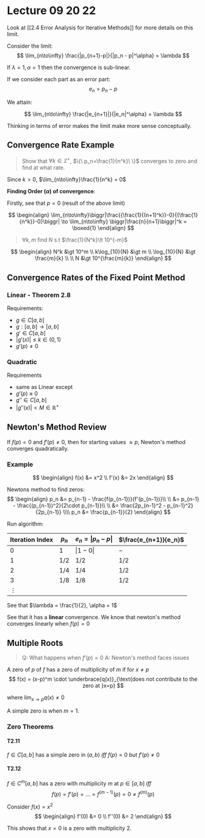# Lecture 09 20 22

Look at [[2.4 Error Analysis for Iterative Methods]] for more details on this limit. 

Consider the limit:
$$
\lim_{n\to\infty} \frac{|p_{n+1}-p|}{|p_n - p|^\alpha} = \lambda
$$

If $\lambda = 1, \alpha =1$ then the convergence is sub-linear. 

If we consider each part as an error part: 
$$
e_n = p_n - p
$$

We attain:

$$
\lim_{n\to\infty} \frac{|e_{n+1}|}{|e_n|^\alpha} = \lambda
$$

Thinking in terms of error makes the limit make more sense conceptually. 

## Convergence Rate Example

> Show that $\forall k\in\mathbb{Z}^+$, $\{\ p_n=\frac{1}{n^k}\ \}$ converges to zero and find at what rate. 

Since $k\gt0$, $\lim_{n\to\infty}\frac{1}{n^k} = 0$ 

**Finding Order ($\alpha$) of convergence**:

Firstly, see that $p=0$ (result of the above limit)

$$
\begin{align}
	\lim_{n\to\infty}\biggr|\frac{{\frac{1}{(n+1)^k}}-0}{{\frac{1}{n^k}}-0}\biggr| \to \lim_{n\to\infty} \biggr|\frac{n}{n+1}\biggr|^k = \boxed{1}
\end{align}
$$

> $\forall k, m$ find $N$ s.t $\frac{1}{N^k}\lt 10^{-m}$

$$
\begin{align}
	N^k &\gt 10^m \\
	k\log_{10}{N} &\gt m \\
	\log_{10}{N} &\gt \frac{m}{k} \\
	\\
	N &\gt 10^{\frac{m}{k}}
\end{align}
$$

## Convergence Rates of the Fixed Point Method
### Linear - Theorem 2.8
Requirements:
+ $g\in C[a, b]$ 
+ $g: [a, b]\to[a, b]$
+ $g'\in C[a, b]$
+ $|g'(x)|\leq k \in (0, 1)$
+ $g'(p) \neq 0$

### Quadratic
Requirements
+ same as Linear except
+ $g'(p) \ \mathbf{=} \ 0$
+ $g'' \in C[a, b]$
+ $|g''(x)|\lt M \in \mathbb{R}^+$

<!-- THEOREM 2.9 -->

## Newton's Method Review
If $f(p)=0$ and $f'(p)\neq0$, then for starting values $\approx p$, Newton's method converges quadratically. 

### Example
$$
\begin{align}
	f(x) &= x^2 \\
	f'(x) &= 2x
\end{align}
$$

Newtons method to find zeros:
$$
\begin{align}
	p_n &= p_{n-1} - \frac{f(p_{n-1})}{f'(p_{n-1})}\\ \\
		&= p_{n-1} - \frac{(p_{n-1})^2}{2\cdot p_{n-1}}\\ \\
		&= \frac{2p_{n-1}^2 - p_{n-1}^2}{2p_{n-1}} \\\\
	p_n	&= \frac{p_{n-1}}{2}
\end{align}
$$

Run algorithm:

| Iteration Index | $p_n$ | $e_n = \lvert p_n - p\rvert$ | $\frac{e_{n+1}}{e_n}$ |
| --------------- | ----- | ---------------------------- | --------------------- |
| 0               | 1     | $\lvert1-0\rvert$            | $-$                   | 
| 1               | 1/2   | $1/2$                        | $1/2$                 |
| 2               | 1/4   | $1/4$                        | $1/2$                 |
| 3               | 1/8   | $1/8$                        | $1/2$                 |
| $\vdots$        |       |                              |                       |

See that $\lambda = \frac{1}{2}, \alpha = 1$

See that it has a **linear** convergence. We know that newton's method converges linearly when $f(p) = 0$

## Multiple Roots
> Q: What happens when $f'(p)=0$
> A: Newton's method faces issues

A zero of $p$ of $f$ has a zero of multiplicity of $m$ if for $x\neq p$
$$
f(x) = (x-p)^m \cdot \underbrace{q(x)}_{\text{does not contribute to the zero at }x=p}
$$

where $\lim_{x\to p}q(x) \neq 0$

A simple zero is when $m=1$. 

### Zero Theorems
#### T2.11
$f\in C[a, b]$ has a simple zero in $(a, b)$ *iff* $f(p)=0$ but $f'(p)\neq0$

#### T2.12
$f\in C^m[a, b]$ has a zero with multiplicity $m$ at $p\in[a, b]$ *iff*
$$
f(p) = f'(p) = \dotso = f^{(m-1)}(p) = 0 \neq f^{(m)}(p) 
$$

Consider $f(x) = x^2$
$$
\begin{align}
	f'(0) &= 0 \\
	f''(0) &= 2
\end{align}
$$

This shows that $x=0$ is a zero with multiplicity 2.